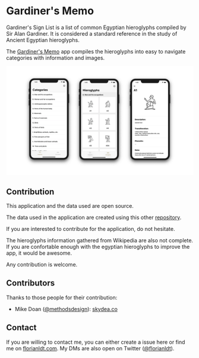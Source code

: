 # Gardiner's Memo

Gardiner's Sign List is a list of common Egyptian hieroglyphs compiled by Sir Alan Gardiner. It is considered a standard reference in the study of Ancient Egyptian hieroglyphs.

The [Gardiner's Memo](https://apps.apple.com/app/gardiners-memo/id1476150438) app compiles the hieroglyphs into easy to navigate categories with information and images.

![Application Overview](media/app_overview.png)

## Contribution

This application and the data used are open source.

The data used in the application are created using this other [repository](https://github.com/florianldt/HieroglyphsScraper).

If you are interested to contribute for the application, do not hesitate.

The hieroglyphs information gathered from Wikipedia are also not complete. If you are confortable enough with the egyptian hieroglyphs to improve the app, it would be awesome.

Any contribution is welcome.

## Contributors

Thanks to those people for their contribution:

- Mike Doan ([@methodsdesign](https://github.com/methodsdesign)): [skydea.co](https://skydea.co)

## Contact

If you are willing to contact me, you can either create a issue here or find me on [florianldt.com](http://florianldt.com). My DMs are also open on Twitter ([@florianldt](https://twitter.com/florianldt)).
